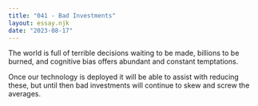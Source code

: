 ```yaml
---
title: "041 - Bad Investments"
layout: essay.njk
date: "2023-08-17"
---
```


The world is full of terrible decisions waiting to be made, billions to be burned, and cognitive bias offers abundant and constant temptations.

Once our technology is deployed it will be able to assist with reducing these, but until then bad investments will continue to skew and screw the averages.